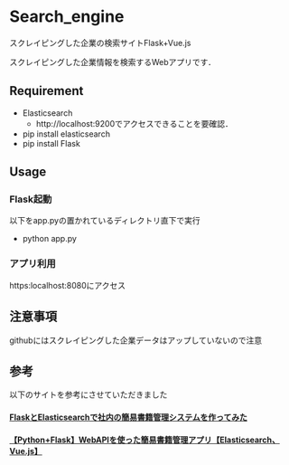 # Search_engine
スクレイピングした企業の検索サイトFlask+Vue.js

スクレイピングした企業情報を検索するWebアプリです．

## Requirement

- Elasticsearch
  - http://localhost:9200でアクセスできることを要確認．
- pip install elasticsearch
- pip install Flask

## Usage

### Flask起動
以下をapp.pyの置かれているディレクトリ直下で実行

- python app.py

### アプリ利用
https:localhost:8080にアクセス


## 注意事項
githubにはスクレイピングした企業データはアップしていないので注意

## 参考
以下のサイトを参考にさせていただきました
#### [FlaskとElasticsearchで社内の簡易書籍管理システムを作ってみた](https://qiita.com/MichiHosokawa/items/7f3393247ae028e316dd)
#### [【Python+Flask】WebAPIを使った簡易書籍管理アプリ【Elasticsearch、Vue.js】](https://qiita.com/aocattleya/items/c374e87b42a14a01e77c)
